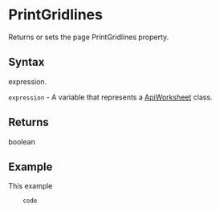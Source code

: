 # PrintGridlines

Returns or sets the page PrintGridlines property.

## Syntax

expression.

`expression` - A variable that represents a [ApiWorksheet](../ApiWorksheet.md) class.

## Returns

boolean

## Example

This example

```javascript
	code
```